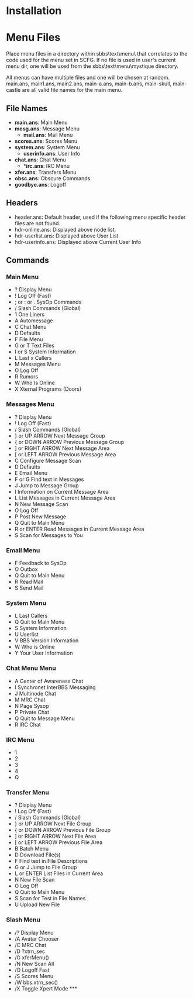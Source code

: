 # Installation

# Menu Files
Place menu files in a directory within sbbs\text\menu\ that correlates to the code used for the menu set in SCFG. If no file is used in user's current menu dir, one will be used from the sbbs\text\menu\mystique directory.

All menus can have multiple files and one will be chosen at random. main.ans, main1.ans, main2.ans, main-a.ans, main-b.ans, main-skull, main-castle are all valid file names for the main menu.

## File Names

* **main.ans**: Main Menu
* **mesg.ans**: Message Menu
  * **mail.ans**: Mail Menu 
* **scores.ans**: Scores Menu
* **system.ans**: System Menu
  * **userinfo.ans**: User Info
* **chat.ans**: Chat Menu
  * ***irc.ans**: IRC Menu
* **xfer.ans**: Transfers Menu
* **obsc.ans**: Obscure Commands
* **goodbye.ans**: Logoff

## Headers
* header.ans: Default header, used if the following menu specific header files are not found.
* hdr-online.ans: Displayed above node list.
* hdr-userlist.ans: Displayed above User List
* hdr-userinfo.ans: Displayed above Current User Info


## Commands
### Main Menu
* ? Display Menu 
* ! Log Off (Fast)
* ; or : or . SysOp Commands
* / Slash Commands (Global)
* 1 One Liners
* A Automessage
* C Chat Menu
* D Defaults
* F File Menu
* G or T Text Files
* I or S System Information
* L Last x Callers
* M Messages Menu
* O Log Off
* R Rumors
* W Who Is Online
* X Xternal Programs (Doors)

### Messages Menu
* ? Display Menu 
* ! Log Off (Fast)
* / Slash Commands (Global)
* } or UP ARROW Next Message Group
* { or DOWN ARROW Previous Message Group
* ] or RIGHT ARROW Next Message Area
* [ or LEFT ARROW Previous Message Area
* C Configure Message Scan
* D Defaults
* E Email Menu
* F or G Find text in Messages
* J Jump to Message Group
* I Information on Current Message Area
* L List Messages in Current Message Area
* N New Message Scan
* O Log Off
* P Post New Message
* Q Quit to Main Menu
* R or ENTER Read Messages in Current Message Area
* S Scan for Messages to You

### Email Menu
* F Feedback to SysOp
* O Outbox
* Q Quit to Main Menu
* R Read Mail
* S Send Mail

### System Menu
* L Last Callers
* Q Quit to Main Menu
* S System Information
* U Userlist
* V BBS Version Information
* W Who is Online
* Y Your User Information

### Chat Menu Menu
* A Center of Awareness Chat
* I Synchronet InterBBS Messaging
* J Multinode Chat
* M MRC Chat
* N Page Sysop
* P Private Chat
* Q Quit to Message Menu
* R IRC Chat

### IRC Menu
* 1
* 2
* 3
* 4
* Q
### Transfer Menu
* ? Display Menu 
* ! Log Off (Fast)
* / Slash Commands (Global)
* } or UP ARROW Next File Group
* { or DOWN ARROW Previous File Group
* ] or RIGHT ARROW Next File Area
* [ or LEFT ARROW Previous File Area
* B Batch Menu
* D Download File(s)
* F Find text in File Descriptions
* G or J Jump to File Group
* L or ENTER List Files in Current Area
* N New File Scan
* O Log Off
* Q Quit to Main Menu
* S Scan for Test in File Names
* U Upload New File

### Slash Menu
* /? Display Menu
* /A Avatar Chooser
* /C MRC Chat
* /D ?xtrn_sec
* /G xferMenu()
* /N New Scan All
* /O Logoff Fast
* /S Scores Menu
* /W bbs.xtrn_sec()
* /X Toggle Xpert Mode ***
